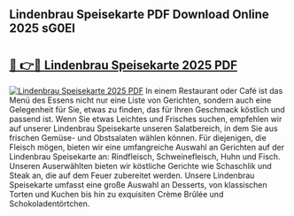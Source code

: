 ## Lindenbrau Speisekarte PDF Download Online 2025 sG0EI

# <h2><a href="http://gcak2g.nevu.top/?p=Lindenbrau+Speisekarte">🔗 👉🔴 Lindenbrau Speisekarte 2025 PDF</a></h2>

[![Lindenbrau Speisekarte 2025 PDF](https://i.imgur.com/dBaPXMq.png)](http://gcak2g.nevu.top/?p=Lindenbrau+Speisekarte)
In einem Restaurant oder Café ist das Menü des Essens nicht nur eine Liste von Gerichten, sondern auch eine Gelegenheit für Sie, etwas zu finden, das für Ihren Geschmack köstlich und passend ist. Wenn Sie etwas Leichtes und Frisches suchen, empfehlen wir auf unserer Lindenbrau Speisekarte unseren Salatbereich, in dem Sie aus frischen Gemüse- und Obstsalaten wählen können. Für diejenigen, die Fleisch mögen, bieten wir eine umfangreiche Auswahl an Gerichten auf der Lindenbrau Speisekarte an: Rindfleisch, Schweinefleisch, Huhn und Fisch. Unseren Auserwählten bieten wir köstliche Gerichte wie Schaschlik und Steak an, die auf dem Feuer zubereitet werden. Unsere Lindenbrau Speisekarte umfasst eine große Auswahl an Desserts, von klassischen Torten und Kuchen bis hin zu exquisiten Crème Brûlée und Schokoladentörtchen.
